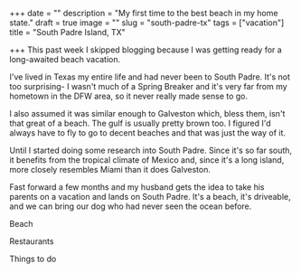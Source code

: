 +++
date = ""
description = "My first time to the best beach in my home state."
draft = true
image = ""
slug = "south-padre-tx"
tags = ["vacation"]
title = "South Padre Island, TX"

+++
This past week I skipped blogging because I was getting ready for a long-awaited beach vacation.

I've lived in Texas my entire life and had never been to South Padre. It's not too surprising- I wasn't much of a Spring Breaker and it's very far from my hometown in the DFW area, so it never really made sense to go.

I also assumed it was similar enough to Galveston which, bless them, isn't that great of a beach. The gulf is usually pretty brown too. I figured I'd always have to fly to go to decent beaches and that was just the way of it.

Until I started doing some research into South Padre. Since it's so far south, it benefits from the tropical climate of Mexico and, since it's a long island, more closely resembles Miami than it does Galveston.

Fast forward a few months and my husband gets the idea to take his parents on a vacation and lands on South Padre. It's a beach, it's driveable, and we can bring our dog who had never seen the ocean before.

Beach

Restaurants

Things to do